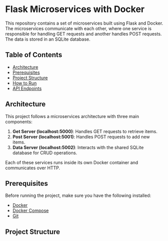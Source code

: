 # Flask Microservices with Docker

This repository contains a set of microservices built using Flask and Docker. The microservices communicate with each other, where one service is responsible for handling GET requests and another handles POST requests. The data is stored in an SQLite database.

## Table of Contents

- [Architecture](#architecture)
- [Prerequisites](#prerequisites)
- [Project Structure](#project-structure)
- [How to Run](#how-to-run)
- [API Endpoints](#api-endpoints)

## Architecture

This project follows a microservices architecture with three main components:

1. **Get Server (localhost:5000)**: Handles GET requests to retrieve items.
2. **Post Server (localhost:5001)**: Handles POST requests to add new items.
3. **Data Server (localhost:5002)**: Interacts with the shared SQLite database for CRUD operations.

Each of these services runs inside its own Docker container and communicates over HTTP.

## Prerequisites

Before running the project, make sure you have the following installed:

- [Docker](https://docs.docker.com/get-docker/)
- [Docker Compose](https://docs.docker.com/compose/install/)
- [Git](https://git-scm.com/)

## Project Structure


